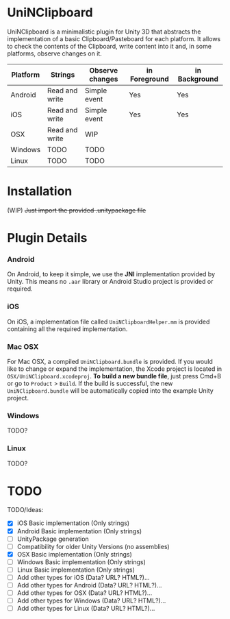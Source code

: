 # UniNClipboard
UniNClipboard is a minimalistic plugin for Unity 3D that abstracts the implementation of a basic Clipboard/Pasteboard for each platform. It allows to check the contents of the Clipboard, write content into it and, in some platforms, observe changes on it.

| Platform     | Strings            | Observe changes     | in Foreground | in Background   |
|----------    |----------------    |-----------------    |-----------    |------------     |
| Android      | Read and write     | Simple event        | Yes           | Yes             |
| iOS          | Read and write     | Simple event        | Yes           | Yes             |
| OSX          | Read and write     | WIP                 |               |                 |
| Windows      | TODO               | TODO                |               |                 |
| Linux        | TODO               | TODO                |               |                 |

# Installation
(WIP) ~~Just import the provided .unitypackage file~~

# Plugin Details
### Android
On Android, to keep it simple, we use the **JNI** implementation provided by Unity. This means no `.aar` library or Android Studio project is provided or required.
### iOS
On iOS, a implementation file called `UniNClipboardHelper.mm` is provided containing all the required implementation.
### Mac OSX
For Mac OSX, a compiled `UniNClipboard.bundle` is provided. If you would like to change or expand the implementation, the Xcode project is located in `OSX/UniNClipboard.xcodeproj`.
**To build a new bundle file**, just press Cmd+B or go to `Product` > `Build`. If the build is successful, the new `UniNClipboard.bundle` will be automatically copied into the example Unity project.

### Windows
TODO?

### Linux
TODO?


# TODO
TODO/Ideas:

- [x] iOS Basic implementation (Only strings)
- [x] Android Basic implementation (Only strings)
- [ ] UnityPackage generation
- [ ] Compatibility for older Unity Versions (no assemblies)
- [x] OSX Basic implementation (Only strings)
- [ ] Windows Basic implementation (Only strings)
- [ ] Linux Basic implementation (Only strings)
- [ ] Add other types for iOS (Data? URL? HTML?)...
- [ ] Add other types for Android (Data? URL? HTML?)...
- [ ] Add other types for OSX (Data? URL? HTML?)...
- [ ] Add other types for Windows (Data? URL? HTML?)...
- [ ] Add other types for Linux (Data? URL? HTML?)...

